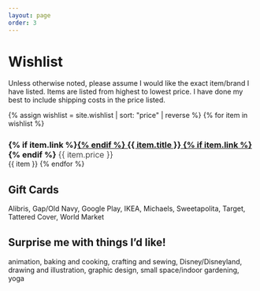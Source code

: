 ```yaml
---
layout: page
order: 3
---
```


# Wishlist

Unless otherwise noted, please assume I would like the exact item/brand I have listed. Items are listed from highest to lowest price. I have done my best to include shipping costs in the price listed.

{% assign wishlist = site.wishlist | sort: "price" | reverse %}
{% for item in wishlist %}
  <h3>
    {% if item.link %}<a href="{{ item.link }}" target="_blank">{% endif %}
      {{ item.title }}
    {% if item.link %}</a>{% endif %}
    <span>{{ item.price }}</span>
  </h3>
  {{ item }}
{% endfor %}

## Gift Cards

Alibris, Gap/Old Navy, Google Play, IKEA, Michaels, Sweetapolita, Target, Tattered Cover, World Market

## Surprise me with things I’d like!

animation, baking and cooking, crafting and sewing, Disney/Disneyland, drawing and illustration, graphic design, small space/indoor gardening, yoga

<style>
  .page div.whole {
    float: none;
    margin-left: auto;
    margin-right: auto;
    max-width: 640px;
    width: 80%;
  }

  h2 {
    margin-top: 1.5em;
  }

  h3 {
    margin: 1.5em auto 0;
  }

  h3 span {
    font-weight: 300;
  }

  h3 + p {
    font-style: italic;
    margin-top: 0;
  }
</style>

